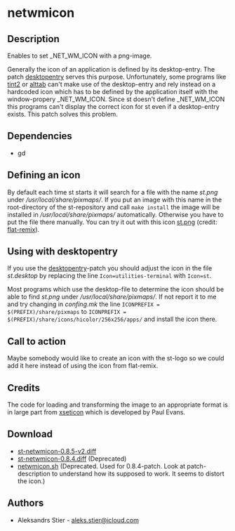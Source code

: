 netwmicon
=========

Description
-----------
Enables to set \_NET\_WM\_ICON with a png-image.

Generally the icon of an application is defined by its desktop-entry. The patch
[desktopentry](../desktopentry) serves this purpose. Unfortunately, some
programs like [tint2](https://gitlab.com/o9000/tint2) or
[alttab](https://github.com/sagb/alttab) can't make use of the desktop-entry and
rely instead on a hardcoded icon which has to be defined by the application
itself with the window-propery \_NET\_WM\_ICON. Since st doesn't define
\_NET\_WM\_ICON this programs can't display the correct icon for st even if a
desktop-entry exists. This patch solves this problem.

Dependencies
------------
- gd

Defining an icon
----------------
By default each time st starts it will search for a file with the name *st.png*
under */usr/local/share/pixmaps/*. If you put an image with this name in the
root-directory of the st-repository and call `make install` the image will be
installed in */usr/local/share/pixmaps/* automatically. Otherwise you have to
put the file there manually. You can try it out with this icon [st.png](st.png)
(credit: [flat-remix](https://github.com/daniruiz/flat-remix)).

Using with desktopentry
-----------------------
If you use the [desktopentry](../desktopentry)-patch you should adjust the icon
in the file *st.desktop* by replacing the line `Icon=utilities-terminal` with
`Icon=st`.

Most programs which use the desktop-file to determine the icon should be able to
find *st.png* under */usr/local/share/pixmaps/*. If not report it to me and try
changing in *confing.mk* the line `ICONPREFIX = $(PREFIX)/share/pixmaps` to
`ICONPREFIX = $(PREFIX)/share/icons/hicolor/256x256/apps/` and install the icon
there.

Call to action
--------------
Maybe somebody would like to create an icon with the st-logo so we could add it
here instead of using the icon from flat-remix.

Credits
-------
The code for loading and transforming the image to an appropriate format is in
large part from [xseticon](https://www.leonerd.org.uk/code/xseticon/) which is
developed by Paul Evans.

Download
--------
* [st-netwmicon-0.8.5-v2.diff](st-netwmicon-0.8.5-v2.diff)
* [st-netwmicon-0.8.4.diff](st-netwmicon-0.8.4.diff) (Deprecated)
* [netwmicon.sh](netwmicon.sh) (Deprecated. Used for 0.8.4-patch. Look at
  patch-description to understand how its supposed to work. It seems to distort
  the icon.)

Authors
-------
* Aleksandrs Stier - <aleks.stier@icloud.com>
